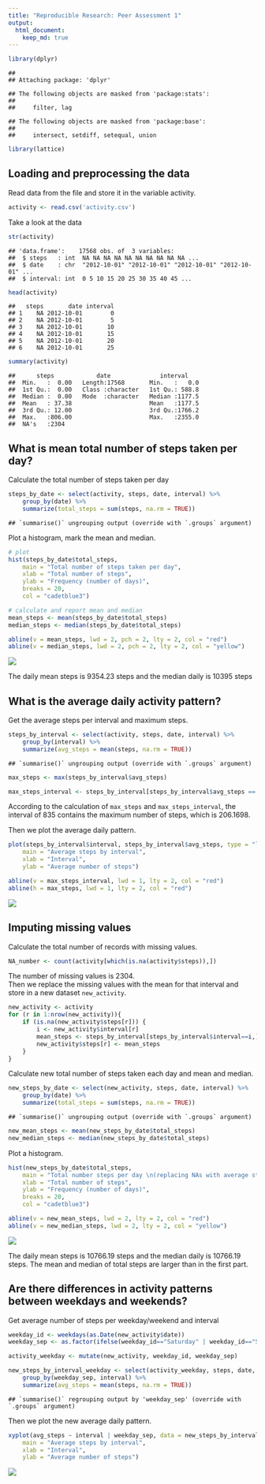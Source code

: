 ```yaml
---
title: "Reproducible Research: Peer Assessment 1"
output: 
  html_document:
    keep_md: true
---
```



```r
library(dplyr)
```

```
## 
## Attaching package: 'dplyr'
```

```
## The following objects are masked from 'package:stats':
## 
##     filter, lag
```

```
## The following objects are masked from 'package:base':
## 
##     intersect, setdiff, setequal, union
```

```r
library(lattice)
```

## Loading and preprocessing the data
Read data from the file and store it in the variable activity.

```r
activity <- read.csv('activity.csv')
```
Take a look at the data

```r
str(activity)
```

```
## 'data.frame':	17568 obs. of  3 variables:
##  $ steps   : int  NA NA NA NA NA NA NA NA NA NA ...
##  $ date    : chr  "2012-10-01" "2012-10-01" "2012-10-01" "2012-10-01" ...
##  $ interval: int  0 5 10 15 20 25 30 35 40 45 ...
```

```r
head(activity)
```

```
##   steps       date interval
## 1    NA 2012-10-01        0
## 2    NA 2012-10-01        5
## 3    NA 2012-10-01       10
## 4    NA 2012-10-01       15
## 5    NA 2012-10-01       20
## 6    NA 2012-10-01       25
```

```r
summary(activity)
```

```
##      steps            date              interval     
##  Min.   :  0.00   Length:17568       Min.   :   0.0  
##  1st Qu.:  0.00   Class :character   1st Qu.: 588.8  
##  Median :  0.00   Mode  :character   Median :1177.5  
##  Mean   : 37.38                      Mean   :1177.5  
##  3rd Qu.: 12.00                      3rd Qu.:1766.2  
##  Max.   :806.00                      Max.   :2355.0  
##  NA's   :2304
```

## What is mean total number of steps taken per day?

Calculate the total number of steps taken per day

```r
steps_by_date <- select(activity, steps, date, interval) %>%
    group_by(date) %>% 
    summarize(total_steps = sum(steps, na.rm = TRUE))
```

```
## `summarise()` ungrouping output (override with `.groups` argument)
```

Plot a histogram, mark the mean and median.

```r
# plot
hist(steps_by_date$total_steps, 
	main = "Total number of steps taken per day", 
	xlab = "Total number of steps", 
	ylab = "Frequency (number of days)", 
	breaks = 20,
	col = "cadetblue3")

# calculate and report mean and median
mean_steps <- mean(steps_by_date$total_steps)
median_steps <- median(steps_by_date$total_steps)

abline(v = mean_steps, lwd = 2, pch = 2, lty = 2, col = "red")
abline(v = median_steps, lwd = 2, pch = 2, lty = 2, col = "yellow")
```

![](PA1_template_files/figure-html/unnamed-chunk-5-1.png)<!-- -->

The daily mean steps is 9354.23 steps and the median daily is 10395 steps

## What is the average daily activity pattern?
Get the average steps per interval and maximum steps.

```r
steps_by_interval <- select(activity, steps, date, interval) %>%
    group_by(interval) %>% 
    summarize(avg_steps = mean(steps, na.rm = TRUE))
```

```
## `summarise()` ungrouping output (override with `.groups` argument)
```

```r
max_steps <- max(steps_by_interval$avg_steps)

max_steps_interval <- steps_by_interval[steps_by_interval$avg_steps == max_steps,]$interval
```
According to the calculation of ``max_steps`` and ``max_steps_interval``, the interval of 835 contains the maximum number of steps, which is 206.1698.

Then we plot the average daily pattern.

```r
plot(steps_by_interval$interval, steps_by_interval$avg_steps, type = "l",
	main = "Average steps by interval",
	xlab = "Interval",
	ylab = "Average number of steps")

abline(v = max_steps_interval, lwd = 1, lty = 2, col = "red")
abline(h = max_steps, lwd = 1, lty = 2, col = "red")
```

![](PA1_template_files/figure-html/unnamed-chunk-7-1.png)<!-- -->

## Imputing missing values
Calculate the total number of records with missing values.

```r
NA_number <- count(activity[which(is.na(activity$steps)),])
```
The number of missing values is 2304.  
Then we replace the missing values with the mean for that interval and store in a new dataset ``new_activity``.

```r
new_activity <- activity
for (r in 1:nrow(new_activity)){
    if (is.na(new_activity$steps[r])) {
		i <- new_activity$interval[r]
		mean_steps <- steps_by_interval[steps_by_interval$interval==i,]$avg_steps
		new_activity$steps[r] <- mean_steps
	}
}
```

Calculate new total number of steps taken each day and mean and median.

```r
new_steps_by_date <- select(new_activity, steps, date, interval) %>% 
    group_by(date) %>% 
    summarize(total_steps = sum(steps, na.rm = TRUE))
```

```
## `summarise()` ungrouping output (override with `.groups` argument)
```

```r
new_mean_steps <- mean(new_steps_by_date$total_steps)
new_median_steps <- median(new_steps_by_date$total_steps)
```
Plot a histogram.

```r
hist(new_steps_by_date$total_steps, 
	main = "Total number steps per day \n(replacing NAs with average steps for given interval)", 
	xlab = "Total number of steps", 
	ylab = "Frequency (number of days)", 
	breaks = 20,
	col = "cadetblue3")

abline(v = new_mean_steps, lwd = 2, lty = 2, col = "red")
abline(v = new_median_steps, lwd = 2, lty = 2, col = "yellow")
```

![](PA1_template_files/figure-html/unnamed-chunk-11-1.png)<!-- -->

The daily mean steps is 10766.19 steps and the median daily is 10766.19 steps.
The mean and median of total steps are larger than in the first part. 

## Are there differences in activity patterns between weekdays and weekends?
Get average number of steps per weekday/weekend and interval

```r
weekday_id <- weekdays(as.Date(new_activity$date))
weekday_sep <- as.factor(ifelse(weekday_id=="Saturday" | weekday_id=="Sunday", "weekend", "weekday"))

activity_weekday <- mutate(new_activity, weekday_id, weekday_sep)

new_steps_by_interval_weekday <- select(activity_weekday, steps, date, interval, weekday_sep) %>% 
    group_by(weekday_sep, interval) %>% 
    summarize(avg_steps = mean(steps, na.rm = TRUE))
```

```
## `summarise()` regrouping output by 'weekday_sep' (override with `.groups` argument)
```

Then we plot the new average daily pattern.

```r
xyplot(avg_steps ~ interval | weekday_sep, data = new_steps_by_interval_weekday, layout = c(1,2), type = "l",
	main = "Average steps by interval",
	xlab = "Interval",
	ylab = "Average number of steps")
```

![](PA1_template_files/figure-html/unnamed-chunk-13-1.png)<!-- -->
